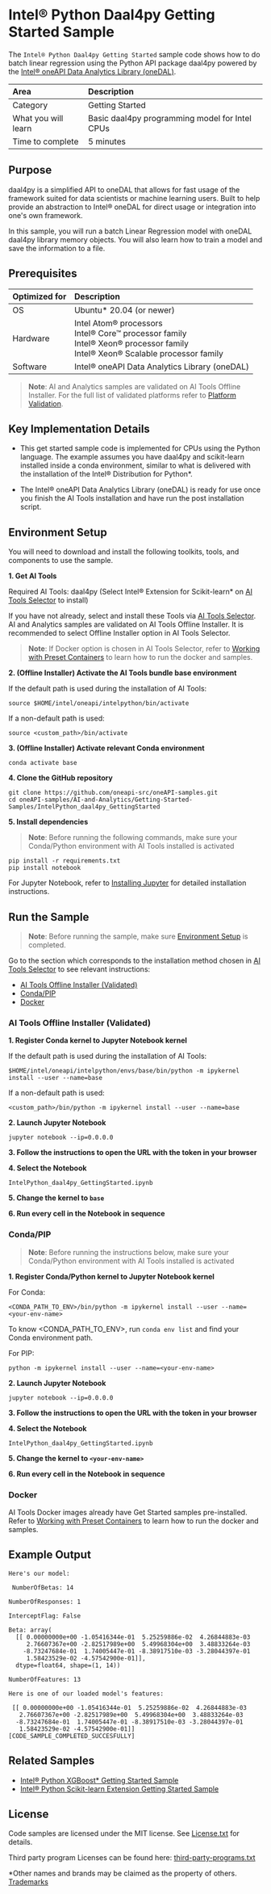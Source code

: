 # Intel® Python Daal4py Getting Started Sample

The `Intel® Python Daal4py Getting Started` sample code shows how to do batch linear regression using the Python API package daal4py powered by the [Intel® oneAPI Data Analytics Library (oneDAL)](https://software.intel.com/content/www/us/en/develop/tools/oneapi/components/onedal.html).

| Area                   | Description
| :---                   | :---
| Category               | Getting Started
| What you will learn    | Basic daal4py programming model for Intel CPUs
| Time to complete       | 5 minutes


## Purpose

daal4py is a simplified API to oneDAL that allows for fast usage of the framework suited for data scientists or machine learning users. Built to help provide an abstraction to Intel® oneDAL for direct usage or integration into one's own framework.

In this sample, you will run a batch Linear Regression model with oneDAL daal4py library memory objects. You will also learn how to train a model and save the information to a file.

## Prerequisites

| Optimized for           | Description
| :---                    | :---
| OS                      | Ubuntu* 20.04 (or newer)
| Hardware                | Intel Atom® processors <br> Intel® Core™ processor family <br> Intel® Xeon® processor family <br> Intel® Xeon® Scalable processor family
| Software                | Intel® oneAPI Data Analytics Library (oneDAL)
> **Note**: AI and Analytics samples are validated on AI Tools Offline Installer. For the full list of validated platforms refer to [Platform Validation](https://github.com/oneapi-src/oneAPI-samples/tree/master?tab=readme-ov-file#platform-validation).

## Key Implementation Details

- This get started sample code is implemented for CPUs using the Python language. The example assumes you have daal4py and scikit-learn installed inside a conda environment, similar to what is delivered with the installation of the Intel® Distribution for Python*.

- The Intel® oneAPI Data Analytics Library (oneDAL) is ready for use once you finish the AI Tools installation and have run the post installation script.

## Environment Setup

You will need to download and install the following toolkits, tools, and components to use the sample.

**1. Get AI Tools**


Required AI Tools: daal4py (Select Intel® Extension for Scikit-learn* on [AI Tools Selector](https://www.intel.com/content/www/us/en/developer/topic-technology/artificial-intelligence/frameworks-tools-selector.html) to install)


If you have not already, select and install these Tools via [AI Tools Selector](https://www.intel.com/content/www/us/en/developer/topic-technology/artificial-intelligence/frameworks-tools-selector.html). AI and Analytics samples are validated on AI Tools Offline Installer. It is recommended to select Offline Installer option in AI Tools Selector.

>**Note**: If Docker option is chosen in AI Tools Selector, refer to [Working with Preset Containers](https://github.com/intel/ai-containers/tree/main/preset) to learn how to run the docker and samples.

**2. (Offline Installer) Activate the AI Tools bundle base environment**

If the default path is used during the installation of AI Tools:
```
source $HOME/intel/oneapi/intelpython/bin/activate
```
If a non-default path is used:
```
source <custom_path>/bin/activate
```
 
**3. (Offline Installer) Activate relevant Conda environment**
<!-- specify relevant conda environment name in Offline Installer for this sample -->
```
conda activate base
``` 

**4. Clone the GitHub repository**
<!-- for oneapi-samples: git clone https://github.com/oneapi-src/oneAPI-samples.git
cd oneAPI-samples/AI-and-Analytics/<samples-folder>/<individual-sample-folder> -->
<!-- for migrated samples - provide git clone command for individual repo and cd to sample dir --> 
``` 
git clone https://github.com/oneapi-src/oneAPI-samples.git
cd oneAPI-samples/AI-and-Analytics/Getting-Started-Samples/IntelPython_daal4py_GettingStarted
```

**5. Install dependencies**
<!-- It is required to have requirement.txt file in sample dir. It should list additional libraries, such as matplotlib, ipykernel etc. -->
>**Note**: Before running the following commands, make sure your Conda/Python environment with AI Tools installed is activated

```
pip install -r requirements.txt
pip install notebook
``` 
For Jupyter Notebook, refer to [Installing Jupyter](https://jupyter.org/install) for detailed installation instructions.

## Run the Sample
>**Note**: Before running the sample, make sure [Environment Setup](https://github.com/oneapi-src/oneAPI-samples/tree/master/AI-and-Analytics/Getting-Started-Samples/INC-Quantization-Sample-for-PyTorch#environment-setup) is completed.

Go to the section which corresponds to the installation method chosen in [AI Tools Selector](https://www.intel.com/content/www/us/en/developer/topic-technology/artificial-intelligence/frameworks-tools-selector.html) to see relevant instructions:
* [AI Tools Offline Installer (Validated)](#ai-tools-offline-installer-validated)
* [Conda/PIP](#condapip) 
* [Docker](#docker)

### AI Tools Offline Installer (Validated)  

**1. Register Conda kernel to Jupyter Notebook kernel**

If the default path is used during the installation of AI Tools:
```
$HOME/intel/oneapi/intelpython/envs/base/bin/python -m ipykernel install --user --name=base
```
If a non-default path is used:
```
<custom_path>/bin/python -m ipykernel install --user --name=base
```

**2. Launch Jupyter Notebook** 
<!-- add other flags to jupyter notebook command if needed, such as port 8888 or allow-root -->
```
jupyter notebook --ip=0.0.0.0
```
**3. Follow the instructions to open the URL with the token in your browser**

**4. Select the Notebook**
```
IntelPython_daal4py_GettingStarted.ipynb
```
**5. Change the kernel to `base`**
 
**6. Run every cell in the Notebook in sequence**

### Conda/PIP
> **Note**: Before running the instructions below, make sure your Conda/Python environment with AI Tools installed is activated

**1. Register Conda/Python kernel to Jupyter Notebook kernel** 
<!-- keep placeholders in this step, user could use any name for Conda/PIP env -->
For Conda:
```
<CONDA_PATH_TO_ENV>/bin/python -m ipykernel install --user --name=<your-env-name>
```
To know <CONDA_PATH_TO_ENV>, run `conda env list` and find your Conda environment path.

For PIP:
```
python -m ipykernel install --user --name=<your-env-name>
```
**2. Launch Jupyter Notebook**
<!-- add other flags to jupyter notebook command if needed, such as port 8888 or allow-root --> 
```
jupyter notebook --ip=0.0.0.0
```
**3. Follow the instructions to open the URL with the token in your browser**

**4. Select the Notebook**
```
IntelPython_daal4py_GettingStarted.ipynb
```
**5. Change the kernel to `<your-env-name>`**
<!-- leave <your-env-name> as a placeholder as user could choose any name for the env -->

**6. Run every cell in the Notebook in sequence**

### Docker
AI Tools Docker images already have Get Started samples pre-installed. Refer to [Working with Preset Containers](https://github.com/intel/ai-containers/tree/main/preset) to learn how to run the docker and samples.

## Example Output

```
Here's our model:

 NumberOfBetas: 14

NumberOfResponses: 1

InterceptFlag: False

Beta: array(
  [[ 0.00000000e+00 -1.05416344e-01  5.25259886e-02  4.26844883e-03
     2.76607367e+00 -2.82517989e+00  5.49968304e+00  3.48833264e-03
    -8.73247684e-01  1.74005447e-01 -8.38917510e-03 -3.28044397e-01
     1.58423529e-02 -4.57542900e-01]],
  dtype=float64, shape=(1, 14))

NumberOfFeatures: 13

Here is one of our loaded model's features:

 [[ 0.00000000e+00 -1.05416344e-01  5.25259886e-02  4.26844883e-03
   2.76607367e+00 -2.82517989e+00  5.49968304e+00  3.48833264e-03
  -8.73247684e-01  1.74005447e-01 -8.38917510e-03 -3.28044397e-01
   1.58423529e-02 -4.57542900e-01]]
[CODE_SAMPLE_COMPLETED_SUCCESFULLY]
```
## Related Samples

* [Intel® Python XGBoost* Getting Started Sample](https://github.com/oneapi-src/oneAPI-samples/tree/master/AI-and-Analytics/Getting-Started-Samples/IntelPython_XGBoost_GettingStarted)
* [Intel® Python Scikit-learn Extension Getting Started Sample](https://github.com/oneapi-src/oneAPI-samples/tree/master/AI-and-Analytics/Getting-Started-Samples/Intel_Extension_For_SKLearn_GettingStarted#intel-python-scikit-learn-extension-getting-started-sample)

## License

Code samples are licensed under the MIT license. See
[License.txt](https://github.com/oneapi-src/oneAPI-samples/blob/master/License.txt)
for details.

Third party program Licenses can be found here:
[third-party-programs.txt](https://github.com/oneapi-src/oneAPI-samples/blob/master/third-party-programs.txt)

*Other names and brands may be claimed as the property of others. [Trademarks](https://www.intel.com/content/www/us/en/legal/trademarks.html)
